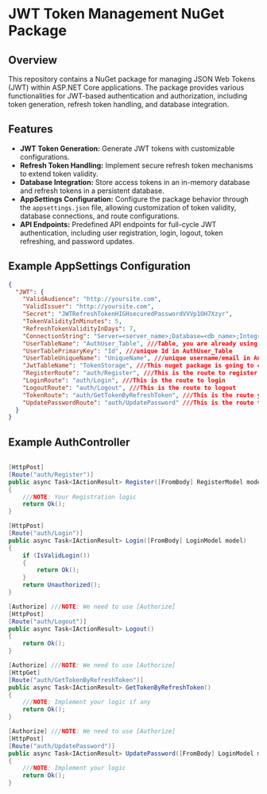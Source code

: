 # JWT Token Management NuGet Package

## Overview
This repository contains a NuGet package for managing JSON Web Tokens (JWT) within ASP.NET Core applications. The package provides various functionalities for JWT-based authentication and authorization, including token generation, refresh token handling, and database integration.

## Features
- **JWT Token Generation:** Generate JWT tokens with customizable configurations.
- **Refresh Token Handling:** Implement secure refresh token mechanisms to extend token validity.
- **Database Integration:** Store access tokens in an in-memory database and refresh tokens in a persistent database.
- **AppSettings Configuration:** Configure the package behavior through the `appsettings.json` file, allowing customization of token validity, database connections, and route configurations.
- **API Endpoints:** Predefined API endpoints for full-cycle JWT authentication, including user registration, login, logout, token refreshing, and password updates.

## Example AppSettings Configuration
```json
{
  "JWT": {
    "ValidAudience": "http://yoursite.com",
    "ValidIssuer": "http://yoursite.com",
    "Secret": "JWTRefreshTokenHIGHsecuredPasswordVVVp1OH7Xzyr",
    "TokenValidityInMinutes": 5,
    "RefreshTokenValidityInDays": 7,
    "ConnectionString": "Server=<server_name>;Database=<db_name>;Integrated Security=True;Trusted_Connection=True;TrustServerCertificate=True;",
    "UserTableName": "AuthUser_Table", ///Table, you are already using to save user data like, AuthUser_Table
    "UserTablePrimaryKey": "Id", ///unique Id in AuthUser_Table
    "UserTableUniqueName": "UniqueName", ///unique username/email in AuthUser_Table
    "JwtTableName": "TokenStorage", ///This nuget package is going to create a table to store token, TokenStorage_Table
    "RegisterRoute": "auth/Register", ///This is the route to register new user
    "LoginRoute": "auth/Login", ///This is the route to login
    "LogoutRoute": "auth/Logout", ///This is the route to logout
    "TokenRoute": "auth/GetTokenByRefreshToken", ///This is the route you need to create for fetching Refresh token
    "UpdatePasswordRoute": "auth/UpdatePassword" ///This is the route to update/edit password
  }
}
```
## Example AuthController
```c#

[HttpPost]
[Route("auth/Register")]
public async Task<IActionResult> Register([FromBody] RegisterModel model)
{
    ///NOTE: Your Registration logic
    return Ok();
}

[HttpPost]
[Route("auth/Login")]
public async Task<IActionResult> Login([FromBody] LoginModel model)
{
    if (IsValidLogin())
    {
        return Ok();
    }
    return Unauthorized();
}

[Authorize] ///NOTE: We need to use [Authorize]
[HttpPost]
[Route("auth/Logout")]
public async Task<IActionResult> Logout()
{
    return Ok();
}

[Authorize] ///NOTE: We need to use [Authorize]
[HttpGet]
[Route("auth/GetTokenByRefreshToken")]
public async Task<IActionResult> GetTokenByRefreshToken()
{
    ///NOTE: Implement your logic if any
    return Ok();
}

[Authorize] ///NOTE: We need to use [Authorize]
[HttpPost]
[Route("auth/UpdatePassword")]
public async Task<IActionResult> UpdatePassword([FromBody] LoginModel model)
{
    ///NOTE: Implement your logic
    return Ok();
}